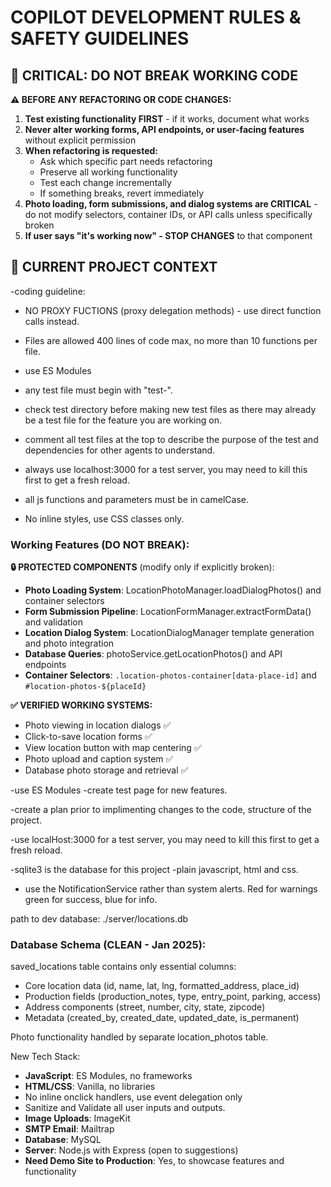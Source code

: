 # COPILOT DEVELOPMENT RULES & SAFETY GUIDELINES

## 🚨 CRITICAL: DO NOT BREAK WORKING CODE
**⚠️ BEFORE ANY REFACTORING OR CODE CHANGES:**
1. **Test existing functionality FIRST** - if it works, document what works
2. **Never alter working forms, API endpoints, or user-facing features** without explicit permission
3. **When refactoring is requested:**
   - Ask which specific part needs refactoring
   - Preserve all working functionality
   - Test each change incrementally
   - If something breaks, revert immediately
4. **Photo loading, form submissions, and dialog systems are CRITICAL** - do not modify selectors, container IDs, or API calls unless specifically broken
5. **If user says "it's working now" - STOP CHANGES** to that component

## 🎯 CURRENT PROJECT CONTEXT
-coding guideline:
- NO PROXY FUCTIONS (proxy delegation methods) - use direct function calls instead.
- Files are allowed 400 lines of code max, no more than 10 functions per file.
- use ES Modules 

- any test file must begin with "test-".
- check test directory before making new test files as there may already be a test file for the feature you are working on.
- comment all test files at the top to describe the purpose of the test and dependencies for other agents to understand.

- always use localhost:3000 for a test server, you may need to kill this first to get a fresh reload.

- all js functions and parameters must be in camelCase.

- No inline styles, use CSS classes only.

### Working Features (DO NOT BREAK):
**🔒 PROTECTED COMPONENTS** (modify only if explicitly broken):
- **Photo Loading System**: LocationPhotoManager.loadDialogPhotos() and container selectors
- **Form Submission Pipeline**: LocationFormManager.extractFormData() and validation
- **Location Dialog System**: LocationDialogManager template generation and photo integration
- **Database Queries**: photoService.getLocationPhotos() and API endpoints
- **Container Selectors**: `.location-photos-container[data-place-id]` and `#location-photos-${placeId}`

**✅ VERIFIED WORKING SYSTEMS:**
- Photo viewing in location dialogs ✅
- Click-to-save location forms ✅  
- View location button with map centering ✅
- Photo upload and caption system ✅
- Database photo storage and retrieval ✅

-use ES Modules
-create test page for new features. 

-create a plan prior to implimenting changes to the code, structure of the project. 

-use localHost:3000 for a test server, you may need to kill this first to get a fresh reload.

-sqlite3 is the database for this project
-plain javascript, html and css.

- use the NotificationService rather than system alerts. Red for warnings green for success, blue for info.

path to dev database:
./server/locations.db



### Database Schema (CLEAN - Jan 2025):
saved_locations table contains only essential columns:
- Core location data (id, name, lat, lng, formatted_address, place_id)
- Production fields (production_notes, type, entry_point, parking, access)
- Address components (street, number, city, state, zipcode)
- Metadata (created_by, created_date, updated_date, is_permanent)

Photo functionality handled by separate location_photos table.

New Tech Stack:
- **JavaScript**: ES Modules, no frameworks
- **HTML/CSS**: Vanilla, no libraries
- No inline onclick handlers, use event delegation only
- Sanitize and Validate all user inputs and outputs.
- **Image Uploads**: ImageKit
- **SMTP Email**: Mailtrap
- **Database**: MySQL
- **Server**: Node.js with Express (open to suggestions)
- **Need Demo Site to Production**: Yes, to showcase features and functionality
